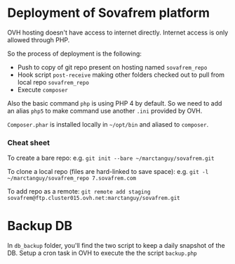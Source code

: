 # Deployment of Sovafrem platform

OVH hosting doesn't have access to internet directly. Internet access is only allowed through PHP.

So the process of deployment is the following:

- Push to copy of git repo present on hosting named `sovafrem_repo`
- Hook script `post-receive` making other folders checked out to pull from local repo `sovafrem_repo`
- Execute `composer`


Also the basic command `php` is using PHP 4 by default. So we need to add an alias `php5` to make command use another `.ini` provided by OVH.

`Composer.phar` is installed locally in `~/opt/bin` and aliased to `composer`.

### Cheat sheet

To create a bare repo: e.g. `git init --bare ~/marctanguy/sovafrem.git`

To clone a local repo (files are hard-linked to save space): e.g. `git -l ~/marctanguy/sovafrem_repo 7.sovafrem.com`

To add repo as a remote: `git remote add staging sovafrem@ftp.cluster015.ovh.net:marctanguy/sovafrem.git`

# Backup DB

In `db_backup` folder, you'll find the two script to keep a daily snapshot of the DB. Setup a cron task in OVH to execute the the script `backup.php`

